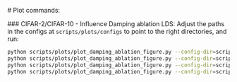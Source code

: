 # Plot commands:

### CIFAR-2/CIFAR-10 - Influence Damping ablation LDS:
Adjust the paths in the configs at `scripts/plots/configs` to point to the right directories, and run:

```bash
python scripts/plots/plot_damping_ablation_figure.py --config-dir=scripts/plots/configs --config-name=damping_ablation_cifar2_trak
python scripts/plots/plot_damping_ablation_figure.py --config-dir=scripts/plots/configs --config-name=damping_ablation_cifar2_influence
python scripts/plots/plot_damping_ablation_figure.py --config-dir=scripts/plots/configs --config-name=damping_ablation_cifar10_trak
python scripts/plots/plot_damping_ablation_figure.py --config-dir=scripts/plots/configs --config-name=damping_ablation_cifar10_influence
```
